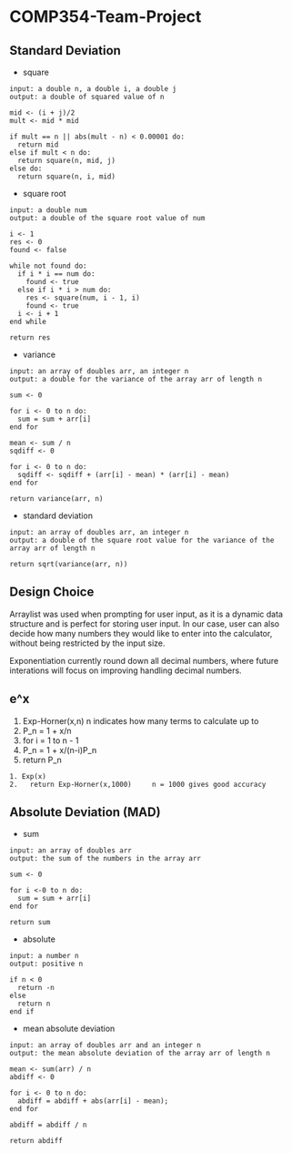 # COMP354-Team-Project

## Standard Deviation
- square
```
input: a double n, a double i, a double j
output: a double of squared value of n

mid <- (i + j)/2
mult <- mid * mid

if mult == n || abs(mult - n) < 0.00001 do:
  return mid
else if mult < n do:
  return square(n, mid, j)
else do:
  return square(n, i, mid)
```

- square root
```
input: a double num
output: a double of the square root value of num

i <- 1
res <- 0
found <- false

while not found do:
  if i * i == num do:
    found <- true
  else if i * i > num do:
    res <- square(num, i - 1, i)
    found <- true
  i <- i + 1
end while

return res
```

- variance
```
input: an array of doubles arr, an integer n
output: a double for the variance of the array arr of length n

sum <- 0

for i <- 0 to n do:
  sum = sum + arr[i]
end for
  
mean <- sum / n
sqdiff <- 0

for i <- 0 to n do:
  sqdiff <- sqdiff + (arr[i] - mean) * (arr[i] - mean)
end for

return variance(arr, n)
```

- standard deviation
```
input: an array of doubles arr, an integer n
output: a double of the square root value for the variance of the array arr of length n

return sqrt(variance(arr, n))
```

## Design Choice
Arraylist was used when prompting for user input, as it is a dynamic data structure and is perfect for storing user input. In our case, user can also decide how many numbers they would like to enter into the calculator, without being restricted by the input size.

Exponentiation currently round down all decimal numbers, where future interations will focus on improving handling decimal numbers.

## e^x
1. Exp-Horner(x,n) 	n indicates how many terms to calculate up to
2. P_n = 1 + x/n
3. for i = 1 to n - 1
4.   P_n = 1 + x/(n-i)P_n
5. return P_n
```
1. Exp(x)
2.   return Exp-Horner(x,1000)     n = 1000 gives good accuracy
```
## Absolute Deviation (MAD)

 - sum
```
input: an array of doubles arr
output: the sum of the numbers in the array arr

sum <- 0

for i <-0 to n do:
  sum = sum + arr[i]
end for

return sum
```
 - absolute
```
input: a number n
output: positive n

if n < 0 
  return -n
else 
  return n
end if
```
 - mean absolute deviation
```
input: an array of doubles arr and an integer n
output: the mean absolute deviation of the array arr of length n

mean <- sum(arr) / n
abdiff <- 0

for i <- 0 to n do:
  abdiff = abdiff + abs(arr[i] - mean);
end for

abdiff = abdiff / n

return abdiff
```
